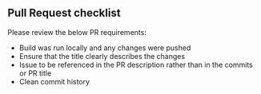 ## Pull Request checklist

Please review the below PR requirements:

- Build was run locally and any changes were pushed
- Ensure that the title clearly describes the changes
- Issue to be referenced in the PR description rather than in the commits or PR title
- Clean commit history

